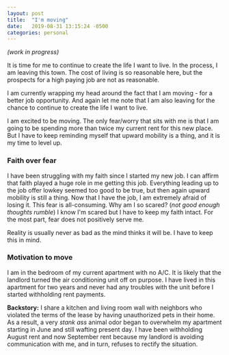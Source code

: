 ```yaml
---
layout: post
title:  "I'm moving"
date:   2019-08-31 13:15:24 -0500
categories: personal
---
```

*(work in progress)*

It is time for me to continue to create the life I want to live. In the process, I am leaving this town. The cost of living is so reasonable here, but the prospects for a high paying job are not as reasonable.

I am currently wrapping my head around the fact that I am moving - for a better job opportunity. And again let me note that I am also leaving for the chance to continue to create the life I want to live. 

I am excited to be moving. The only fear/worry that sits with me is that I am going to be spending more than twice my current rent for this new place. But I have to keep reminding myself that upward mobility is a thing, and it is my time to level up.

### Faith over fear
I have been struggling with my faith since I started my new job. I can affirm that faith played a huge role in me getting this job. Everything leading up to the job offer lowkey seemed too good to be true, but then again upward mobility is still a thing. Now that I have the job, I am extremely afraid of losing it. This fear is all-consuming. Why am I so scared? (*not good enough thoughts rumble*) I know I'm scared but I have to keep my faith intact. For the most part, fear does not positively serve me.

Reality is usually never as bad as the mind thinks it will be. I have to keep this in mind. 

### Motivation to move
I am in the bedroom of my current apartment with no A/C. It is likely that the landlord turned the air conditioning unit off on purpose. I have lived in this apartment for two years and never had any troubles with the unit before I started withholding rent payments.

**Backstory:** I share a kitchen and living room wall with neighbors who violated the terms of the lease by having unauthorized pets in their home. As a result, a very *stank ass* animal odor began to overwhelm my apartment starting in June and still wafting present day. I have been withholding August rent and now September rent because my landlord is avoiding communication with me, and in turn, refuses to rectify the situation.